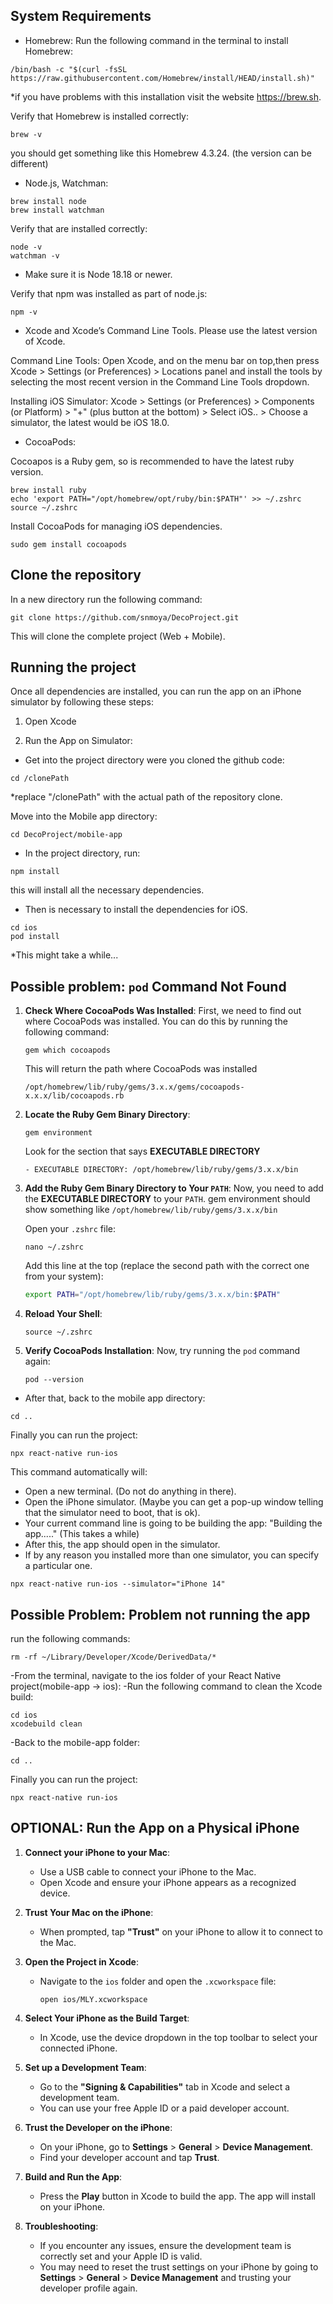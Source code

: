 ## System Requirements

- Homebrew:
Run the following command in the terminal to install Homebrew:
```shell
/bin/bash -c "$(curl -fsSL https://raw.githubusercontent.com/Homebrew/install/HEAD/install.sh)"
```
*if you have problems with this installation visit the website https://brew.sh.

Verify that Homebrew is installed correctly:
```shell
brew -v
```
you should get something like this Homebrew 4.3.24. (the version can be different)

- Node.js, Watchman:
```shell
brew install node
brew install watchman
```
Verify that are installed correctly:
```shell
node -v
watchman -v
```
* Make sure it is Node 18.18 or newer.

Verify that npm was installed as part of node.js:
```shell
npm -v
``` 

- Xcode and Xcode’s Command Line Tools.
Please use the latest version of Xcode.

Command Line Tools:
Open Xcode, and on the menu bar on top,then press Xcode > Settings (or Preferences) > Locations panel and install the tools by selecting the most recent version in the Command Line Tools dropdown.

Installing iOS Simulator:
Xcode > Settings (or Preferences) > Components (or Platform) > "+" (plus button at the bottom) > Select iOS.. > Choose a simulator, the latest would be iOS 18.0. 

- CocoaPods: 

Cocoapos is a Ruby gem, so is recommended to have the latest ruby version.
```shell
brew install ruby
echo 'export PATH="/opt/homebrew/opt/ruby/bin:$PATH"' >> ~/.zshrc
source ~/.zshrc
```

Install CocoaPods for managing iOS dependencies.
```shell
sudo gem install cocoapods
```


## Clone the repository

In a new directory run the following command:
```shell
git clone https://github.com/snmoya/DecoProject.git
```
This will clone the complete project (Web + Mobile).


## Running the project

Once all dependencies are installed, you can run the app on an iPhone simulator by following these steps:

1. Open Xcode

2. Run the App on Simulator:

- Get into the project directory were you cloned the github code:
```shell
cd /clonePath
```
*replace "/clonePath" with the actual path of the repository clone.

Move into the Mobile app directory:
```shell
cd DecoProject/mobile-app
```

- In the project directory, run:

```shell
npm install
```
this will install all the necessary dependencies. 

- Then is necessary to install the dependencies for iOS.
```shell
cd ios
pod install
```

*This might take a while...

## Possible problem: `pod` Command Not Found
1. **Check Where CocoaPods Was Installed**:
   First, we need to find out where CocoaPods was installed. You can do this by running the following command:
   ```shell
   gem which cocoapods
   ```

   This will return the path where CocoaPods was installed
   ```shell
   /opt/homebrew/lib/ruby/gems/3.x.x/gems/cocoapods-x.x.x/lib/cocoapods.rb
   ```

2. **Locate the Ruby Gem Binary Directory**:
   ```shell
   gem environment
   ```

   Look for the section that says **EXECUTABLE DIRECTORY**
   ```shell
   - EXECUTABLE DIRECTORY: /opt/homebrew/lib/ruby/gems/3.x.x/bin
   ```

3. **Add the Ruby Gem Binary Directory to Your `PATH`**:
   Now, you need to add the **EXECUTABLE DIRECTORY** to your `PATH`.
   gem environment should show something like `/opt/homebrew/lib/ruby/gems/3.x.x/bin`

   Open your `.zshrc` file:
   ```shell
   nano ~/.zshrc
   ```

   Add this line at the top (replace the second path with the correct one from your system):
   ```bash
   export PATH="/opt/homebrew/lib/ruby/gems/3.x.x/bin:$PATH"
   ```
4. **Reload Your Shell**:
   ```shell
   source ~/.zshrc
   ```

5. **Verify CocoaPods Installation**:
   Now, try running the `pod` command again:
   ```shell
   pod --version
   ```


- After that, back to the mobile app directory:
```shell
cd ..
```

Finally you can run the project:
```shell
npx react-native run-ios
```

This command automatically will:
- Open a new terminal. (Do not do anything in there).
- Open the iPhone simulator. 
    (Maybe you can get a pop-up window telling that the simulator need to boot, that is ok).
- Your current command line is going to be building the app: "Building the app....." (This takes a while)
- After this, the app should open in the simulator. 
- If by any reason you installed more than one simulator, you can specify a particular one.
```shell
npx react-native run-ios --simulator="iPhone 14"
```


## Possible Problem: Problem not running the app
run the following commands:
```shell
rm -rf ~/Library/Developer/Xcode/DerivedData/*
```

-From the terminal, navigate to the ios folder of your React Native project(mobile-app -> ios):
-Run the following command to clean the Xcode build:
```shell
cd ios
xcodebuild clean
```

-Back to the mobile-app folder:
```shell
cd ..
```

Finally you can run the project:
```shell
npx react-native run-ios
```


## OPTIONAL: Run the App on a Physical iPhone

1. **Connect your iPhone to your Mac**:
   - Use a USB cable to connect your iPhone to the Mac.
   - Open Xcode and ensure your iPhone appears as a recognized device.

2. **Trust Your Mac on the iPhone**:
   - When prompted, tap **"Trust"** on your iPhone to allow it to connect to the Mac.

3. **Open the Project in Xcode**:
   - Navigate to the `ios` folder and open the `.xcworkspace` file:
     ```shell
     open ios/MLY.xcworkspace
     ```

4. **Select Your iPhone as the Build Target**:
   - In Xcode, use the device dropdown in the top toolbar to select your connected iPhone.

5. **Set up a Development Team**:
   - Go to the **"Signing & Capabilities"** tab in Xcode and select a development team.
   - You can use your free Apple ID or a paid developer account.

6. **Trust the Developer on the iPhone**:
   - On your iPhone, go to **Settings** > **General** > **Device Management**.
   - Find your developer account and tap **Trust**.

7. **Build and Run the App**:
   - Press the **Play** button in Xcode to build the app. The app will install on your iPhone.

8. **Troubleshooting**:
   - If you encounter any issues, ensure the development team is correctly set and your Apple ID is valid.
   - You may need to reset the trust settings on your iPhone by going to **Settings** > **General** > **Device Management** and trusting your developer profile again.


